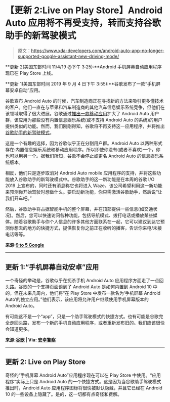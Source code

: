 # 【更新 2:Live on Play Store】Android Auto 应用将不再受支持，转而支持谷歌助手的新驾驶模式

> 原文：<https://www.xda-developers.com/android-auto-app-no-longer-supported-google-assistant-new-driving-mode/>

**更新 2(美国东部时间 11/4/19 @下午 3:25):**Android 手机屏幕自动应用程序现已在 Play Store 上线。

**更新 1(美国东部时间 2019 年 9 月 4 日下午 3:55):**谷歌发布了一款“手机屏幕安卓自动”应用。

谷歌宣布 Android Auto 的时候，汽车制造商正在寻找新的方法来吸引更多懂技术的客户。他们一直在与苹果和汽车制造商的其他汽车信息娱乐系统竞争，但他们在该领域取得了很大进展。谷歌通过[推出一款移动应用](https://www.xda-developers.com/android-auto-minimize-app-button/)扩大了 Android Auto 用户群，该应用为那些没有内置信息娱乐系统(或不支持 Android Auto 的系统)的用户提供类似的功能。然而，我们刚刚得知，谷歌将不再支持这一应用程序，并将推出[谷歌助手的新驾驶模式](https://www.xda-developers.com/google-assistant-driving-mode-waze/)。

这是一个有趣的选择，因为谷歌似乎正在分割用户群。Android Auto 以两种形式存在:内置信息娱乐系统和移动应用程序。所以即使你没有(或者不喜欢)一个，你也可以用另一个。据我们所知，谷歌不会停止或更名 Android Auto 的信息娱乐系统版本。

相反，他们只是逐步取消对 Android Auto mobile 应用程序的支持，并将这些功能放入谷歌助手的新驾驶模式中。谷歌助手的这一新功能是在本周的谷歌 I/O 2019 上宣布的，同时还有消息称它也将进入 Waze。该公司希望利用这一新功能来预测你开始驾驶时想做什么。要启动新功能，你只需激活谷歌助手，然后说“让我们开车吧。”

然后，谷歌助手将占据智能手机的整个屏幕，并在顶部提供一些信息(如交通状况)。然后，您可以快速访问各种功能，包括导航模式、拨打电话或播放某些媒体。随着谷歌助手与你个人信息的许多其他方面联系在一起，它可以建议到达它预测你想去的地方的快捷方式，提供恢复你之前正在收听的播客，告诉你来电/未接电话等等。

**来源:[9 to 5 Google](https://9to5google.com/2019/05/07/android-auto-car-app-dead/)**

* * *

## 更新 1:“手机屏幕自动安卓”应用

一个奇怪的举动是，谷歌似乎在扼杀手机 Android Auto 应用程序方面走了一点回头路。谷歌的一个支持页面谈到了 Android Auto 是如何内置到 Android 10 中的，但在未来几周内，他们将“在 Play Store 中发布一款名为‘手机屏幕 Android Auto’的独立应用。”他们表示，该应用将允许用户继续使用手机屏幕版本的 Android Auto。

有可能这不是一个“app”，只是一个助手驾驶模式的快捷方式。也有可能是谷歌完全走回头路，发布一个新的手机自动应用程序，或者重新发布旧的。我们应该很快会知道更多。

**来源:[谷歌](https://support.google.com/androidauto/answer/9468382) | Via: [安卓警察](https://www.androidpolice.com/2019/09/04/google-says-itll-soon-release-a-new-android-auto-for-phone-screens-app/)**

* * *

## 更新 2: Live on Play Store

奇怪的“手机屏幕 Android Auto”应用程序现在可以在 Play Store 中使用。“应用程序”实际上只是 Android Auto 的一个快捷方式。这是因为当谷歌助手驾驶模式推出时，Android Auto 应用程序图标将很快被默认隐藏，并且它已经在 Android 10 的一些设备上隐藏了。是的，这一切都有点奇怪和费解。